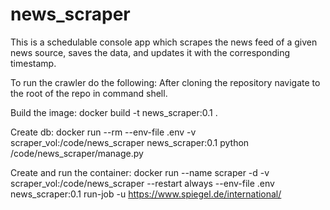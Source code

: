 # news_scraper
This is a schedulable console app which scrapes the news feed of a given news source, saves the data, and updates it with the corresponding timestamp.

To run the crawler do the following: 
After cloning the repository navigate to the root of the repo in command shell. 

Build the image: 
docker build -t news_scraper:0.1 .

Create db: 
docker run --rm --env-file .env -v scraper_vol:/code/news_scraper news_scraper:0.1 python /code/news_scraper/manage.py

Create and run the container:
docker run --name scraper -d -v scraper_vol:/code/news_scraper --restart always --env-file .env news_scraper:0.1 run-job -u https://www.spiegel.de/international/
